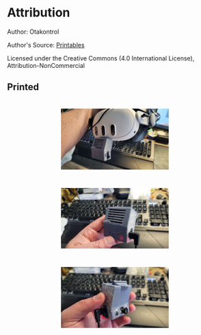 # Attribution
Author: Otakontrol

Author's Source: [Printables](https://www.printables.com/model/913953-v2-project-babble-snap-in-case-for-meta-quest-3/files)

Licensed under the Creative Commons (4.0 International License), Attribution-NonCommercial 


## Printed

<div style="text-align: center;">
	<img src="./images/photo_2024-06-16_11-30-09.webp" alt="In use" style="width: 50%; margin: 20px;">
	<img src="./images/photo_2024-06-16_11-30-09-2.webp" alt="In use" style="width: 50%; margin: 20px;">
	<img src="./images/photo_2024-06-16_11-30-09-3.webp" alt="In use" style="width: 50%; margin: 20px;">
</div>
